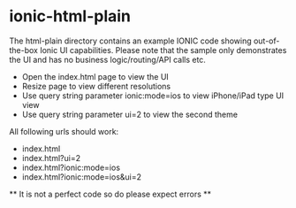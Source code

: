 
# ionic-html-plain
The html-plain directory contains an example IONIC code showing out-of-the-box Ionic UI capabilities. Please note that the sample only demonstrates the UI and has no business logic/routing/API calls etc. 

* Open the index.html page to view the UI
* Resize page to view different resolutions
* Use query string parameter ionic:mode=ios to view iPhone/iPad type UI view
* Use query string parameter ui=2 to view the second theme 

All following urls should work:
* index.html
* index.html?ui=2
* index.html?ionic:mode=ios
* index.html?ionic:mode=ios&ui=2

** It is not a perfect code so do please expect errors **

